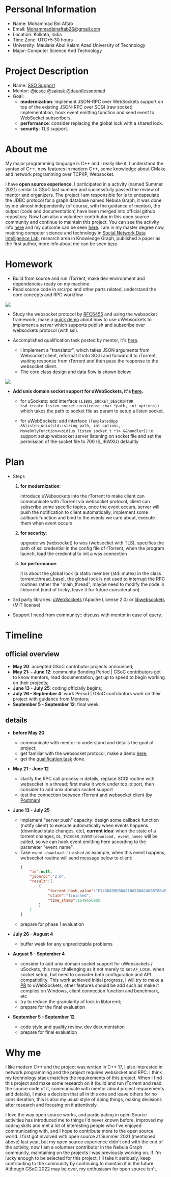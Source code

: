**Personal Information**
=====================
- Name: Mohammad Bin Aftab
- Email: Mohammadbinaftab26@gmail.com
- Location: Kolkata, India
- Time Zone: UTC+5:30 hours
- University: Maulana Abul Kalam Azad University of Technology
- Major: Computer Science And Technology

**Project Description**
=====================
- Name: [SSO Support](https://github.com/ohcnetwork/care_fe/issues/10534)
- Mentor: [@jesec](https://github.com/amit-kr-debug) [@sainak ](https://github.com/sainak) [@dauntlessnomad](https://github.com/dauntlessnomad)
- Goal:
  - **modernization**: implement JSON-RPC over WebSockets support on top of the
existing JSON-RPC over SCGI (raw socket) implementation, hook event emitting
function and send event to WebSocket subscribers.
  - **performance**: consider replacing the global lock with a shared lock.
  - **security**: TLS support.


**About me**
=====================
My major programming language is C++ and I really like it, I understand the syntax of C++, new features in modern C++, some knowledge about CMake and network programming over
TCP/IP, Websocket.

I have **open source experience**. I participated in a activity (named Summer 2021) similar to GSoC last summer and successfully passed the review of mentor and organizers. The project I am responsible for is to encapsulate the JDBC protocol for a graph database named Nebula Graph, it was done by me almost independently (of course, with the guidance of mentor), the
output (code and documentation) have been merged into official github repository. Now I am also a volunteer contributor in this open source community and continue to maintain this project. You can see the activity info [here](https://summer-ospp.ac.cn/2021/#/?lang=en) and my outcome can be seen [here](https://github.com/nebula-contrib/nebula-jdbc). I am in my master degree now, majoring computer science and technology in [Social Network Data Intelligence Lab](https://www.scholat.com/team/scholatteam), research area in Knowledge Graph, published a paper as the first author, more info about me can be seen [here](https://www.scholat.com/zhengdongyang).

**Homework**
=====================
- Build from source and run rTorrent, make dev environment and dependencies ready on my machine.
- Read source code in src/rpc and other parts related, understand the core concepts and RPC workflow
<img src="media/RPC workflow.png"/>

- Study the websocket protocol by [RFC6455](https://www.rfc-editor.org/rfc/rfc6455) and using the websocket framework, make a [quick demo](https://github.com/Young-Flash/websockets-demo) about how to use uWebsockets to implement a server which supports publish and subscribe over websockets protocol (with ssl).

- Accomplished qualification task posted by mentor, it's [here](https://github.com/Young-Flash/translator).
    - I implement a "translator", which takes JSON arguments from Websocket client, reformat it into SCGI and forward it to rTorrent, waiting response from rTorrent and then pass the response to the websocket client.
    - The core class design and data flow is shown below:
<img src="media/class design.png"/>

- **Add unix domain socket support for uWebSockets, it's [here](https://github.com/Young-Flash/uWebSockets).**

    - for uSockets: add interface `(LIBUS_SOCKET_DESCRIPTOR bsd_create_listen_socket_unix(const char *path, int options))` which takes the path to socket file as param to setup a listen socket.

    - for uWebSockets: add interface `(TemplatedApp &&listen_unix(std::string path, int options, MoveOnlyFunction<void(us_listen_socket_t *)> &&handler))` to support setup websocket server listening on socket file and set the permission of the socket file to 700 (S_IRWXU) defaultly

**Plan**
=====================

- Steps
  1. **for modernization**:

        introduce uWebsockets into the rTorrent to make client can communicate with rTorrent via websocket protocol, client can subscribe some specific topics, once the event occurs, server will push the notification to client automatically; implement some callback function and bind to the events we care about, execute them when event occurs.

  2. **for security**:

        upgrade ws (websocket) to wss (websocket with TLS), specifies the path of ssl credential in the config file of rTorrent, when the program launch, load the credential to init a wss connection
  3. **for performance**:

        it is about the global lock (a static member (std::mutex) in the class torrent::thread_base), the global lock is not used to interrupt the RPC routines rather the "main_thread", maybe need to modify the code in libtorrent (kind of tricky, leave it for future consideration).

- 3rd party libraries: [uWebSockets](https://github.com/uNetworking/uWebSockets) (Apache License 2.0) or [libwebsockets](https://github.com/warmcat/libwebsockets) (MIT license)
  
- Support I need from community:: discuss with mentor in case of query.

**Timeline**
=====================

## official overview

- **May 20**: accepted GSoC contributor projects announced;
- **May 21: - June 12**: community Bonding Period | GSoC contributors get to know mentors, read documentation, get up to speed to begin working on their projects;
- **June 13 - July 25**: coding officially begins;
- **July 26 - September 4**: work Period | GSoC contributors work on their project with guidance from Mentors;
- **September 5 - September 12**: final week.

## details

- **before May 20**
  - communicate with mentor to understand and details the goal of project;
  - get familiar with the websocket protocol, make a demo [here](https://github.com/Young-Flash/websockets-demo);
  - get the [qualification task](https://github.com/Young-Flash/translator) done.

- **May 21 - June 12**
  - clarify the RPC call process in details, replace SCGI routine with websocket in a thread; first make it work under tcp ip:port, then consider to add unix domain socket support
  - test the connection between rTorrent and websocket client (by [Postman](https://www.postman.com/))

- **June 13 - July 25**
  - implement "server push" capacity: design some callback function (notify client) to execute automatically when events happens (download state changes, etc), **current idea**: when the state of a torrent changes, `DL_TRIGGER_EVENT(download, event_name)` will be called, so we can hook event emitting here according to the parameter "event_name".
  - Take `event.download.finished` as example, when this event happens, websocket routine will send message below to client:
    ```json
    {
        "id":null,
        "jsonrpc":"2.0",
        "result":[
            {
                "torrent_hash_value":"F243DA99EB8A210A5B8AC480878B4564DF6BE221",
                "state":"finished",
                "time_stamp":1649656905
            }
        ]
    }
    ```
  - prepare for phase 1 evaluation

- **July 26 - August 4**
    - buffer week for any unpredictable problems

- **August 5 - September 4**
    - consider to add unix domain socket support for uWebsockets / uSockets, this may challenging as it not merely to set `AF_LOCAL` when socket setup, but need to consider both configuration and API compatibility. This work achieved initial progress, I will try to make a [PR](https://github.com/uNetworking/uWebSockets/pull/1486) to uWebSockets, other features should be add such as make it compiles on Windows, client connection function and benchmark, etc
    - try to reduce the granularity of lock in libtorrent;
    - prepare for the final evaluation

- **September 5 - September 12**
  - code style and quality review, dev documentation
  - prepare for final evaluation

**Why me**
=====================
I like modern C++ and the project was written in C++ 17, I also interested in network programming and the project requires websocket and RPC. I think my technology stack matches the requirements of this project. When I find this project and make some research on it (build and run rTorrent and read the source code of it, communicate with mentor about project requirements and details), I make a decision that all in this one and leave others for no consideration, this is also my usual style of doing things, making decisions after research and focusing on it attentively.

I love the way open source works, and participating in open Source activities has introduced me to things I'd never known before, improved my coding skills and met a lot of interesting people who I've enjoyed communicating with, and I hope to contribute more to the open source world. I first got involved with open source at Summer 2021 (mentioned above) last year, but my open source experience didn't end with the end of the activity, now I am a volunteer contributor in the Nebula Graph community, maintaining on the projects I was previously working on. If I'm lucky enough to be selected for this project, I'll take it seriously, keep contributing to the community by continuing to maintain it in the future. Although GSoC 2022 may be over, my enthusiasm for open source isn't.
